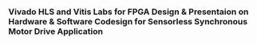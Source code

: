### Vivado HLS and Vitis Labs for FPGA Design & Presentaion on Hardware & Software Codesign for Sensorless Synchronous Motor Drive Application
